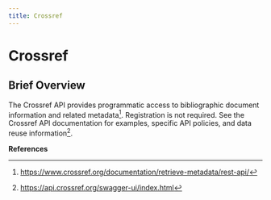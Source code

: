 ```yaml
---
title: Crossref
---
```


<!--- sectionauthor
Vincent F. Scalfani | vfscalfani@ua.edu>
-->

# Crossref

## Brief Overview

The Crossref API provides programmatic access to bibliographic document
information and related metadata[^1]. Registration is not required. See
the Crossref API documentation for examples, specific API policies, and
data reuse information[^2].

**References**

[^1]: <https://www.crossref.org/documentation/retrieve-metadata/rest-api/>

[^2]: <https://api.crossref.org/swagger-ui/index.html>
